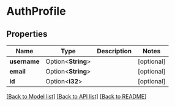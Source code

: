 # AuthProfile

## Properties

Name | Type | Description | Notes
------------ | ------------- | ------------- | -------------
**username** | Option<**String**> |  | [optional]
**email** | Option<**String**> |  | [optional]
**id** | Option<**i32**> |  | [optional]

[[Back to Model list]](../README.md#documentation-for-models) [[Back to API list]](../README.md#documentation-for-api-endpoints) [[Back to README]](../README.md)


